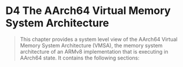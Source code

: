 # D4 The AArch64 Virtual Memory System Architecture

>This chapter provides a system level view of the AArch64 Virtual Memory System Architecture (VMSA), the
>memory system architecture of an ARMv8 implementation that is executing in AArch64 state. It contains the
>following sections:
